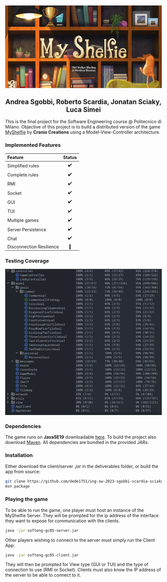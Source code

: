 ![Title][title-image]

## <div align="center"> Andrea Sgobbi, Roberto Scardia, Jonatan Sciaky, Luca Simei </div>

This is the final project for the Software Engineering course @ Politecnico di Milano.
Objective of this project is to build a distributed version of the game [MyShelfie][game-link] by 
**Cranio Creations** using a Model-View-Controller architecture.

### Implemented Features
| Feature                  | Status |
|:-------------------------|:------:|
|Simplified rules|                     ✔️                    |
|Complete rules |                    ✔️                    |
|RMI |                     ✔️                     |
|Socket |                      ✔️                     |
|GUI |                           ✔️                 | 
|TUI  |                    ✔️                     |
|Multiple games |                     ✔️                    |
|Server Persistence  |                    ✔️                     |
|Chat|                     ✔️                     |
|Disconnection Resilience |                    🔴                    |

### Testing Coverage
![Full project coverage][tests-image]

### Dependencies
The game runs on **JavaSE19** downloadable [here][java-link]. To build the project also download [Maven][maven-link].
All dependencies are bundled in the provided JARs.

### Installation
Either download the client/server *.jar* in the deliverables folder, or build the app from source:

```bash
git clone https://github.com/dede1751/ing-sw-2023-sgobbi-scardia-sciaky-simei.git
mvn package
```

### Playing the game
To be able to run the game, one player must host an instance of the MyShelfie Server.
They will be prompted for the ip address of the interface they want to expose for communication with the clients.

```bash
java -jar softeng-gc05-server.jar
```

Other players wishing to connect to the server must simply run the Client App:
```bash
java -jar softeng-gc05-client.jar
```

They will then be prompted for View type (GUI or TUI) and the type of connection to use (RMI or Socket). Clients must
also know the IP address of the server to be able to connect to it.

[title-image]:images/title.jpeg
[tests-image]:images/coverage.png

[game-link]:https://www.craniocreations.it/prodotto/my-shelfie
[java-link]:https://www.oracle.com/java/technologies/javase/jdk19-archive-downloads.html
[maven-link]:https://maven.apache.org/download.cgi
